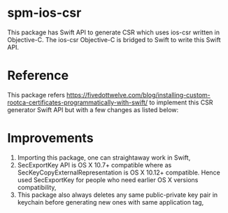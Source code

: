 # spm-ios-csr

This package has Swift API to generate CSR which uses ios-csr written in Objective-C. The ios-csr Objective-C is bridged to Swift to write this Swift API.

# Reference
This package refers  https://fivedottwelve.com/blog/installing-custom-rootca-certificates-programmatically-with-swift/ 
to implement this CSR generator Swift API but with a few changes as listed below:

# Improvements 
1. Importing this package, one can straightaway work in Swift,
2. SecExportKey API is OS X 10.7+ compatible where as SecKeyCopyExternalRepresentation is OS X 10.12+ compatible. Hence used SecExportKey
for people who need earlier OS X versions compatibility,
3. This package also always deletes any same public-private key pair in keychain before generating new ones with same application tag,


